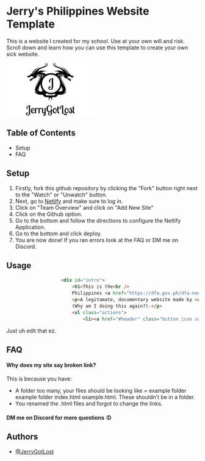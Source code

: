 # Jerry's Philippines Website Template
This is a website I created for my school. Use at your own will and risk. Scroll down and learn how you can use this template to create your own sick website.


![Logo](https://github.com/JerryGotLost/private-image-host/blob/main/Picture1.png?raw=false)


## Table of Contents

- Setup
- FAQ
## Setup
1. Firstly, fork this github repository by clicking the "Fork" button right next to the "Watch" or "Unwatch" button.
2. Next, go to [Netlify](https://app.netlify.com/) and make sure to log in.
3. Click on "Team Overview" and click on "Add New Site"
4. Click on the Github option.
5. Go to the bottom and follow the directions to configure the Netlify Application.
6. Go to the bottom and click deploy.
7. You are now done! If you ran errors look at the FAQ or DM me on Discord.

## Usage

```HTML
					<div id="intro">
						<h1>This is the<br />
						Philippines <a href="https://dfa.gov.ph/dfa-news/dfa-releasesupdate/29139-philippines-raises-alarm-on-impacts-of-sea-level-rise">Sea Level Rise Crisis</a> </h1>
						<p>A legitamate, documentary website made by <a href="https://twitter.com/ProbJerryLOL">@ProbJerryLOL</a> for a 6th grade project.<br />
						(Why am I doing this again?).</p>
						<ul class="actions">
							<li><a href="#header" class="button icon solid solo fa-arrow-down scrolly">Continue</a></li>

```
Just uh edit that ez.

## FAQ
#### Why does my site say broken link?
This is because you have:
- A folder too many, your files should be looking like = example folder example folder index.html example.html. These shouldn't be in a folder.
- You renamed the .html files and forgot to change the links.
#### DM me on Discord for more questions :D
## Authors
- [@JerryGotLost](https://github.com/JerryGotLost/)

